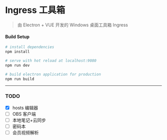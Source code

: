 # Ingress 工具箱

> 由 Electron + VUE 开发的 Windows 桌面工具箱 Ingress

#### Build Setup

``` bash
# install dependencies
npm install

# serve with hot reload at localhost:9080
npm run dev

# build electron application for production
npm run build

```

---

### TODO
- [x] hosts 编辑器
- [ ] OBS 客户端
- [ ] 本地笔记+云同步
- [ ] 密码本
- [ ] 会员视频解析
